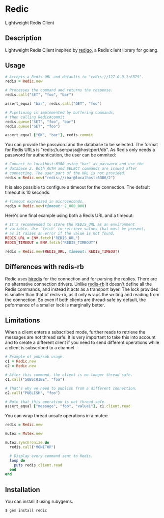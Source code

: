 Redic
=====

Lightweight Redis Client

Description
-----------

Lightweight Redis Client inspired by [redigo][redigo], a Redis
client library for golang.

## Usage

```ruby
# Accepts a Redis URL and defaults to "redis://127.0.0.1:6379".
redis = Redic.new

# Processes the command and returns the response.
redis.call("SET", "foo", "bar")

assert_equal "bar", redis.call("GET", "foo")

# Pipelining is implemented by buffering commands,
# then calling Redic#commit
redis.queue("SET", "foo", "bar")
redis.queue("GET", "foo")

assert_equal ["OK", "bar"], redis.commit
```

You can provide the password and the database to be selected. The
format for Redis URLs is "redis://user:pass@host:port/db". As
Redis only needs a password for authentication, the user can be
ommited:

```ruby
# Connect to localhost:6380 using "bar" as password and use the
# database 2. Both AUTH and SELECT commands are issued after
# connecting. The user part of the URL is not provided.
redis = Redic.new("redis://:bar@localhost:6380/2")
```

It is also possible to configure a timeout for the connection. The
default timeout is 10 seconds.

```ruby
# Timeout expressed in microseconds.
redis = Redic.new(timeout: 2_000_000)
```

Here's one final example using both a Redis URL and a timeout:

```ruby
# It's recommended to store the REDIS_URL as an environment
# variable. Use `fetch` to retrieve values that must be present,
# as it raises an error if the value is not found.
REDIS_URL = ENV.fetch("REDIS_URL")
REDIS_TIMEOUT = ENV.fetch("REDIS_TIMEOUT")

redis = Redic.new(REDIS_URL, timeout: REDIS_TIMEOUT)
```

## Differences with redis-rb

Redic uses [hiredis][hiredis] for the connection and for parsing
the replies. There are no alternative connection drivers. Unlike
[redis-rb][redis-rb] it doesn't define all the Redis commands, and
instead it acts as a transport layer. The lock provided is smaller
than that of redis-rb, as it only wraps the writing and reading from
the connection. So even if both clients are thread-safe by default,
the peformance of a smaller lock is marginally better.

[redigo]: https://github.com/garyburd/redigo
[hiredis]: https://github.com/pietern/hiredis-rb
[redis-rb]: https://github.com/redis/redis-rb

## Limitations

When a client enters a subscribed mode, further reads to retrieve the
messages are not thread safe. It is very important to take this into
account and to create a different client if you need to send different
operations while a client is subscribed to a channel.

```ruby
# Example of pub/sub usage.
c1 = Redic.new
c2 = Redic.new

# After this command, the client is no longer thread safe.
c1.call("SUBSCRIBE", "foo")

# That's why we need to publish from a different connection.
c2.call("PUBLISH", "foo")

# Note that this operation is not thread safe.
assert_equal ["message", "foo", "value1"], c1.client.read
```

You can wrap thread unsafe operations in a mutex:

```ruby
redis = Redic.new

mutex = Mutex.new

mutex.synchronize do
  redis.call("MONITOR")

  # Display every command sent to Redis.
  loop do
    puts redis.client.read
  end
end
```

## Installation

You can install it using rubygems.

```
$ gem install redic
```
